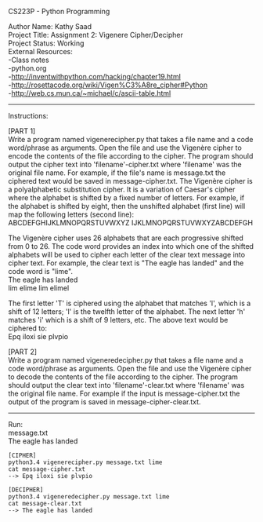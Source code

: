 CS223P - Python Programming

Author Name: Kathy Saad<br>
Project Title: Assignment 2: Vigenere Cipher/Decipher<br>
Project Status: Working<br>
External Resources:<br>
	-Class notes<br>
	-python.org<br>
	-http://inventwithpython.com/hacking/chapter19.html<br>
	-http://rosettacode.org/wiki/Vigen%C3%A8re_cipher#Python<br>
	-http://web.cs.mun.ca/~michael/c/ascii-table.html<br>

**********************************************************************************************************************

Instructions:

[PART 1]<br>
Write a program named vigenerecipher.py that takes a file name and a code word/phrase as arguments. Open the file and use the Vigenère cipher to encode the contents of the file according to the cipher. The program should output the cipher text into 'filename'-cipher.txt where 'filename' was the original file name. For example, if the file's name is message.txt the ciphered text would be saved in message-cipher.txt.
The Vigenère cipher is a polyalphabetic substitution cipher. It is a variation of Caesar's cipher where the alphabet is shifted by a fixed number of letters. For example, if the alphabet is shifted by eight, then the unshifted alphabet (first line) will map the following letters (second line):
	ABCDEFGHIJKLMNOPQRSTUVWXYZ
	IJKLMNOPQRSTUVWXYZABCDEFGH
 
The Vigenère cipher uses 26 alphabets that are each progressive shifted from 0 to 26. The code word provides an index into which one of the shifted alphabets will be used to cipher each letter of the clear text message into cipher text. For example, the clear text is "The eagle has landed" and the code word is "lime".<br>
	The eagle has landed<br>
	lim elime lim elimel
 
The first letter 'T' is ciphered using the alphabet that matches 'l', which is a shift of 12 letters; 'l' is the twelfth letter of the alphabet. The next letter 'h' matches 'i' which is a shift of 9 letters, etc.
The above text would be ciphered to:<br>
	Epq iloxi sie plvpio

[PART 2]<br>
Write a program named vigeneredecipher.py that takes a file name and a code word/phrase as arguments. Open the file and use the Vigenère cipher to decode the contents of the file according to the cipher. The program should output the clear text into 'filename'-clear.txt where 'filename' was the original file name. For example if the input is message-cipher.txt the output of the program is saved in message-cipher-clear.txt.

**********************************************************************************************************************

Run:<br>
	message.txt<br>
		The eagle has landed<br>

	[CIPHER]
	python3.4 vigenerecipher.py message.txt lime
	cat message-cipher.txt
	--> Epq iloxi sie plvpio

	[DECIPHER]
	python3.4 vigeneredecipher.py message.txt lime
	cat message-clear.txt
	--> The eagle has landed
